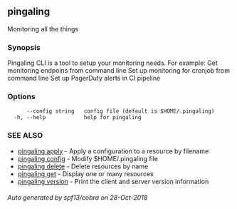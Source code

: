 ## pingaling

Monitoring all the things

### Synopsis

Pingaling CLI is a tool to setup your monitoring needs. For example:
 Get monitoring endpoins from command line
 Set up monitoring for cronjob from command line
 Set up PagerDuty alerts in CI pipeline

### Options

```
      --config string   config file (default is $HOME/.pingaling)
  -h, --help            help for pingaling
```

### SEE ALSO

* [pingaling apply](pingaling_apply.md)	 - Apply a configuration to a resource by filename
* [pingaling config](pingaling_config.md)	 - Modify $HOME/.pingaling file
* [pingaling delete](pingaling_delete.md)	 - Delete resources by name
* [pingaling get](pingaling_get.md)	 - Display one or many resources
* [pingaling version](pingaling_version.md)	 - Print the client and server version information

###### Auto generated by spf13/cobra on 28-Oct-2018
